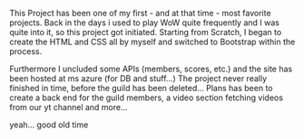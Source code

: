 This Project has been one of my first - and at that time - most favorite projects. Back in the days i used to play WoW
quite frequently and I was quite into it, so this project got initiated.
Starting from Scratch, I began to create the HTML and CSS all by myself and switched to Bootstrap within the process.

Furthermore I uncluded some APIs (members, scores, etc.) and the site has been hosted at ms azure (for DB and stuff...)
The project never really finished in time, before the guild has been deleted... Plans has been to create a back end for the guild members,
a video section fetching videos from our yt channel and more...

yeah... 
good old time
